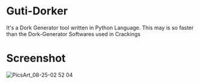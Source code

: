 # Guti-Dorker 
It's a Dork Generator tool written in Python Language. This may is so faster than the Dork-Generator Softwares used in Crackings

# Screenshot
![PicsArt_08-25-02 52 04](https://user-images.githubusercontent.com/79633162/130692088-105f9bec-bb83-4bb9-8ca0-ac8f30a0ce5e.jpg)

